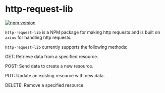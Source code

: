# http-request-lib

[![npm version](https://img.shields.io/npm/v/http-request-lib)](https://www.npmjs.com/package/http-request-lib)



```http-request-lib``` is a NPM package for making http requests and is built on `axios` for handling http requests.


`http-request-lib` currently supports the following methods: 

GET: Retrieve data from a specified resource.

POST: Send data to create a new resource.

PUT: Update an existing resource with new data.

DELETE: Remove a specified resource.
